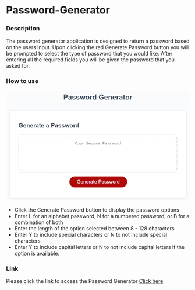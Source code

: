 # Password-Generator

### Description
The password generator application is designed to return a password based on the users input.
Upon clicking the red Generate Password button you will be prompted to select the type of password that you would like.
After entering all the required fields you will be given the password that you asked for.

### How to use
<img src="./assets/images/password-generator.png" alt ="password generator">

<ul>
<li>Click the Generate Password button to display the password options</li>
<li>Enter L for an alphabet password, N for a numbered password, or B for a combination of both</li>
<li>Enter the length of the option selected between 8 - 128 characters</li>
<li>Enter Y to include special characters or N to not include special characters</li>
<li>Enter Y to include capital letters or N to not include capital letters if the option is available.
</ul>

### Link

Please click the link to access the Password Generator
<a href="https://andy316c.github.io/Password-Generator/">Click here</a>